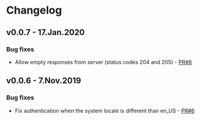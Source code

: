 # Changelog

## v0.0.7 - 17.Jan.2020
### Bug fixes
- Allow empty responses from server (status codes 204 and 205) - [PR#8](https://github.com/Mifiel/python-api-client/pull/8)

## v0.0.6 - 7.Nov.2019
### Bug fixes
- Fix authentication when the system locale is different than en_US - [PR#6](https://github.com/Mifiel/python-api-client/pull/6)
